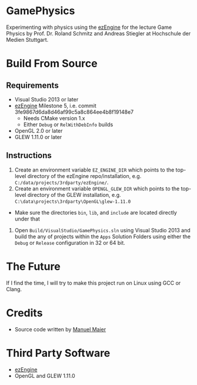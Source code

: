 GamePhysics
===========

Experimenting with physics using the [ezEngine][ezEngine] for the lecture Game Physics by Prof. Dr. Roland Schmitz and Andreas Stiegler at Hochschule der Medien Stuttgart.

Build From Source
=================

Requirements
------------

* Visual Studio 2013 or later
* [ezEngine][ezEngine] Milestone 5, i.e. commit 3fe9867d6da8d46af99c5a8c864ee4b8f19148e7
  * Needs CMake version 1.x
  * Either `Debug` or `RelWithDebInfo` builds
* OpenGL 2.0 or later
* GLEW 1.11.0 or later

Instructions
------------

1. Create an environment variable `EZ_ENGINE_DIR` which points to the top-level directory of the ezEngine repo/installation, e.g. `C:/data/projects/3rdparty/ezEngine/`.
1. Create an environment variable `OPENGL_GLEW_DIR` which points to the top-level directory of the GLEW installation, e.g. `C:\data\projects\3rdparty\OpenGL\glew-1.11.0`
  * Make sure the directories `bin`, `lib`, and `include` are located directly under that
1. Open `Build/VisualStudio/GamePhysics.sln` using Visual Studio 2013 and build the any of projects within the `Apps` Solution Folders using either the `Debug` or `Release` configuration in 32 or 64 bit.

The Future
==========

If I find the time, I will try to make this project run on Linux using GCC or Clang.

Credits
=======

* Source code written by [Manuel Maier][Manuzor]

Third Party Software
====================

* [ezEngine][ezEngine]
* OpenGL and GLEW 1.11.0

[ezEngine]: https://github.com/ezEngine/ezEngine
[Manuzor]: https://github.com/Manuzor

